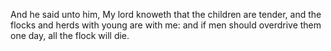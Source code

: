 And he said unto him, My lord knoweth that the children are tender, and the flocks and herds with young are with me: and if men should overdrive them one day, all the flock will die.
